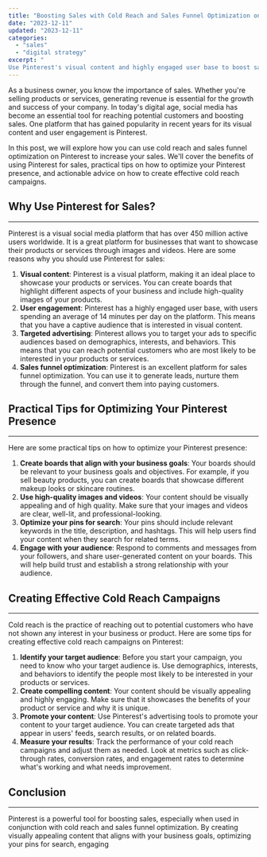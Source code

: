 ```yaml
---
title: "Boosting Sales with Cold Reach and Sales Funnel Optimization on Pinterest"
date: "2023-12-11"
updated: "2023-12-11"
categories: 
  - "sales"
  - "digital strategy"
excerpt: "
Use Pinterest's visual content and highly engaged user base to boost sales with cold reach and sales funnel optimization strategies. Learn how to optimize your boards, use high-quality images, and create effective cold reach campaigns to increase your revenue."
--- 
```

As a business owner, you know the importance of sales. Whether you're selling products or services, generating revenue is essential for the growth and success of your company. In today's digital age, social media has become an essential tool for reaching potential customers and boosting sales. One platform that has gained popularity in recent years for its visual content and user engagement is Pinterest.

In this post, we will explore how you can use cold reach and sales funnel optimization on Pinterest to increase your sales. We'll cover the benefits of using Pinterest for sales, practical tips on how to optimize your Pinterest presence, and actionable advice on how to create effective cold reach campaigns.

## Why Use Pinterest for Sales?
--------------------------

Pinterest is a visual social media platform that has over 450 million active users worldwide. It is a great platform for businesses that want to showcase their products or services through images and videos. Here are some reasons why you should use Pinterest for sales:

1. **Visual content**: Pinterest is a visual platform, making it an ideal place to showcase your products or services. You can create boards that highlight different aspects of your business and include high-quality images of your products.
2. **User engagement**: Pinterest has a highly engaged user base, with users spending an average of 14 minutes per day on the platform. This means that you have a captive audience that is interested in visual content.
3. **Targeted advertising**: Pinterest allows you to target your ads to specific audiences based on demographics, interests, and behaviors. This means that you can reach potential customers who are most likely to be interested in your products or services.
4. **Sales funnel optimization**: Pinterest is an excellent platform for sales funnel optimization. You can use it to generate leads, nurture them through the funnel, and convert them into paying customers.

## Practical Tips for Optimizing Your Pinterest Presence
---------------------------------------------------

Here are some practical tips on how to optimize your Pinterest presence:

1. **Create boards that align with your business goals**: Your boards should be relevant to your business goals and objectives. For example, if you sell beauty products, you can create boards that showcase different makeup looks or skincare routines.
2. **Use high-quality images and videos**: Your content should be visually appealing and of high quality. Make sure that your images and videos are clear, well-lit, and professional-looking.
3. **Optimize your pins for search**: Your pins should include relevant keywords in the title, description, and hashtags. This will help users find your content when they search for related terms.
4. **Engage with your audience**: Respond to comments and messages from your followers, and share user-generated content on your boards. This will help build trust and establish a strong relationship with your audience.

## Creating Effective Cold Reach Campaigns
---------------------------------------

Cold reach is the practice of reaching out to potential customers who have not shown any interest in your business or product. Here are some tips for creating effective cold reach campaigns on Pinterest:

1. **Identify your target audience**: Before you start your campaign, you need to know who your target audience is. Use demographics, interests, and behaviors to identify the people most likely to be interested in your products or services.
2. **Create compelling content**: Your content should be visually appealing and highly engaging. Make sure that it showcases the benefits of your product or service and why it is unique.
3. **Promote your content**: Use Pinterest's advertising tools to promote your content to your target audience. You can create targeted ads that appear in users' feeds, search results, or on related boards.
4. **Measure your results**: Track the performance of your cold reach campaigns and adjust them as needed. Look at metrics such as click-through rates, conversion rates, and engagement rates to determine what's working and what needs improvement.

## Conclusion
----------

Pinterest is a powerful tool for boosting sales, especially when used in conjunction with cold reach and sales funnel optimization. By creating visually appealing content that aligns with your business goals, optimizing your pins for search, engaging